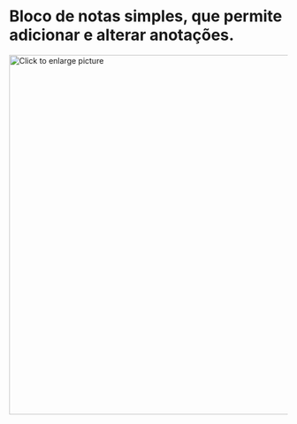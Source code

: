 # Bloco de notas simples, que permite adicionar e alterar anotações.


<img src="https://drive.google.com/uc?export=view&id=1HnwLz-AFwI1ODTAzeXKAP2sseMxXERTv" style="width: 650px; max-width: 100%; height: auto" title="Click to enlarge picture" />